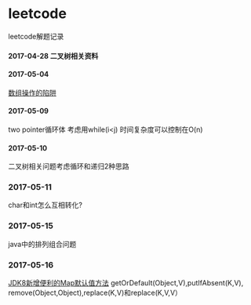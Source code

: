# leetcode
leetcode解题记录
#### 2017-04-28 二叉树相关资料

#### 2017-05-04
[数组操作的陷阱](http://wiki.jikexueyuan.com/project/java-enhancement/java-thirtysix.html)

#### 2017-05-09
two pointer循环体 考虑用while(i<j) 时间复杂度可以控制在O(n)

#### 2017-05-10
二叉树相关问题考虑循环和递归2种思路

### 2017-05-11
char和int怎么互相转化?

### 2017-05-15
java中的排列组合问题

### 2017-05-16
[JDK8新增便利的Map默认值方法](http://www.importnew.com/11365.html)
getOrDefault(Object,V),putIfAbsent(K,V),
remove(Object,Object),replace(K,V)和replace(K,V,V）
